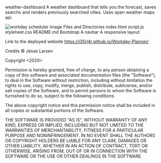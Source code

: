 weather-dashboard
A weather dashboard that tells you the forecast, saves searchs and renders previously searched cities. Uses open weather maps api.

![workday scheduler image](https://j35rl4r.github.io/responsive.portfolio.second.edition/images/workdayplanner.PNG)
Files and Directories
index.html
script.js
styleheet.css
README.md
Bootstrap
A navbar
A responsive layout

Link to the deployed website
https://j35rl4r.github.io/Workday-Planner/



Credits
© Jesse Larsen

Copyright <2020> <Jesse R. Larsen>

Permission is hereby granted, free of charge, to any person obtaining a copy of this software and associated documentation files (the "Software"), to deal in the Software without restriction, including without limitation the rights to use, copy, modify, merge, publish, distribute, sublicense, and/or sell copies of the Software, and to permit persons to whom the Software is furnished to do so, subject to the following conditions:

The above copyright notice and this permission notice shall be included in all copies or substantial portions of the Software.

THE SOFTWARE IS PROVIDED "AS IS", WITHOUT WARRANTY OF ANY KIND, EXPRESS OR IMPLIED, INCLUDING BUT NOT LIMITED TO THE WARRANTIES OF MERCHANTABILITY, FITNESS FOR A PARTICULAR PURPOSE AND NONINFRINGEMENT. IN NO EVENT SHALL THE AUTHORS OR COPYRIGHT HOLDERS BE LIABLE FOR ANY CLAIM, DAMAGES OR OTHER LIABILITY, WHETHER IN AN ACTION OF CONTRACT, TORT OR OTHERWISE, ARISING FROM, OUT OF OR IN CONNECTION WITH THE SOFTWARE OR THE USE OR OTHER DEALINGS IN THE SOFTWARE.
